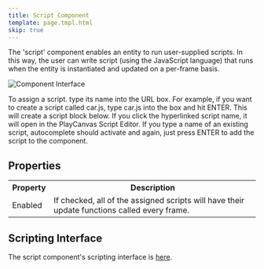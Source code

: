 ```yaml
---
title: Script Component
template: page.tmpl.html
skip: true
---
```


The 'script' component enables an entity to run user-supplied scripts. In this way, the user can write script (using the JavaScript language) that runs when the entity is instantiated and updated on a per-frame basis.

![Component Interface](/images/platform/component_script.png)

To assign a script. type its name into the URL box. For example, if you want to create a script called car.js, type car.js into the box and hit ENTER. This will create a script block below. If you click the hyperlinked script name, it will open in the PlayCanvas Script Editor. If you type a name of an existing script, autocomplete should activate and again, just press ENTER to add the script to the component.

## Properties

<table class="table table-striped">
    <col class="property-name"></col>
    <col class="property-description"></col>
    <tr><th>Property</th><th>Description</th></tr>
    <tr><td>Enabled</td><td>If checked, all of the assigned scripts will have their update functions called every frame.</td></tr>
</table>

## Scripting Interface

The script component's scripting interface is [here][docs].

[script_component]: /user-manual/packs/entities/components/script
[docs]: /engine/api/stable/symbols/pc.fw.ScriptComponent.html
